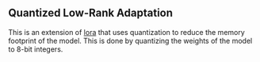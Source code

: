 ## Quantized Low-Rank Adaptation
This is an extension of [lora](lora.md) that uses quantization to reduce the
memory footprint of the model. This is done by quantizing the weights of the
model to 8-bit integers. 
